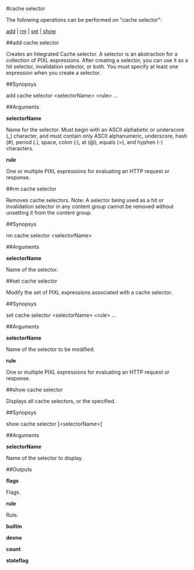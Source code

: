 #cache selector

The following operations can be performed on "cache selector":


[add](#add-cache-selector) | [rm](#rm-cache-selector) | [set](#set-cache-selector) | [show](#show-cache-selector)

##add cache selector

Creates an Integrated Cache selector.  A selector is an abstraction for a collection of PIXL expressions. After creating a selector, you can use it as a hit selector, invalidation selector, or both. You must specify at least one expression when you create a selector.


##Synopsys

add cache selector &lt;selectorName> &lt;rule> ...


##Arguments

<b>selectorName</b>
Name for the selector.  Must begin with an ASCII alphabetic or underscore (_) character, and must contain only ASCII alphanumeric, underscore, hash (#), period (.), space, colon (:), at (@), equals (=), and hyphen (-) characters.

<b>rule</b>
One or multiple PIXL expressions for evaluating an HTTP request or response.



##rm cache selector

Removes cache selectors. Note: A selector being used as a hit or invalidation selector in any content group cannot be removed without unsetting it from the content group.


##Synopsys

rm cache selector &lt;selectorName>


##Arguments

<b>selectorName</b>
Name of the selector.



##set cache selector

Modify the set of PIXL expressions associated with a cache selector.


##Synopsys

set cache selector &lt;selectorName> &lt;rule> ...


##Arguments

<b>selectorName</b>
Name of the selector to be modified.

<b>rule</b>
One or multiple PIXL expressions for evaluating an HTTP request or response.



##show cache selector

Displays all cache selectors, or the specified.


##Synopsys

show cache selector [&lt;selectorName>]


##Arguments

<b>selectorName</b>
Name of the selector to display.



##Outputs

<b>flags</b>
Flags.

<b>rule</b>
Rule.

<b>builtin</b>

<b>devno</b>

<b>count</b>

<b>stateflag</b>



